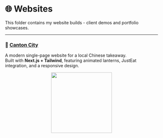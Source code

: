 # 🌐 Websites  

This folder contains my website builds - client demos and portfolio showcases.  

---

### 🏮 [Canton City](./Canton%20City/site/README.md)  
A modern single-page website for a local Chinese takeaway.  
Built with **Next.js + Tailwind**, featuring animated lanterns, JustEat integration, and a responsive design.  

<p align="center">
  <img src="Canton City/site/public/images/hero.jpg" height="200"/>
</p>
